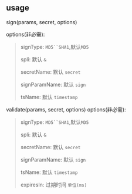 ## usage ##
sign(params, secret, options)

options(非必需):
>signType: `MD5``SHA1`,默认`MD5`
>
>spli: 默认 `&`
>
>secretName: 默认 `secret`
>
>signParamName: 默认 `sign`
>
>tsName: 默认 `timestamp`


validate(params, secret, options)
options(非必需):
>signType: `MD5``SHA1`,默认`MD5`
>
>spli: 默认 `&`
>
>secretName: 默认 `secret`
>
>signParamName: 默认 `sign`
>
>tsName: 默认 `timestamp`
>
>expiresIn: 过期时间 `单位(ms)`